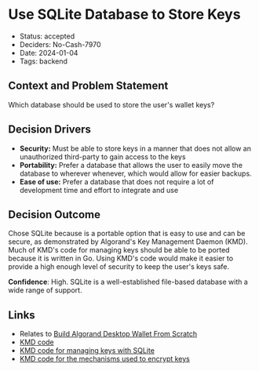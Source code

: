 # Use SQLite Database to Store Keys

- Status: accepted
- Deciders: No-Cash-7970
- Date: 2024-01-04
- Tags: backend

## Context and Problem Statement

Which database should be used to store the user's wallet keys?

## Decision Drivers

- **Security:** Must be able to store keys in a manner that does not allow an unauthorized third-party to gain access to the keys
- **Portability:** Prefer a database that allows the user to easily move the database to wherever whenever, which would allow for easier backups.
- **Ease of use:** Prefer a database that does not require a lot of development time and effort to integrate and use

## Decision Outcome

Chose SQLite because is a portable option that is easy to use and can be secure, as demonstrated by Algorand's Key Management Daemon (KMD). Much of KMD's code for managing keys should be able to be ported because it is written in Go. Using KMD's code would make it easier to provide a high enough level of security to keep the user's keys safe.

**Confidence**: High. SQLite is a well-established file-based database with a wide range of support.

## Links

- Relates to [Build Algorand Desktop Wallet From Scratch](20231231-build-algorand-desktop-wallet-from-scratch.md)
- [KMD code](https://github.com/algorand/go-algorand/tree/eceed7c0d3df0f412ede27c1aa2b68e0fa21ccab/daemon/kmd)
- [KMD code for managing keys with SQLite](https://github.com/algorand/go-algorand/blob/master/daemon/kmd/wallet/driver/sqlite.go)
- [KMD code for the mechanisms used to encrypt keys](https://github.com/algorand/go-algorand/blob/master/daemon/kmd/wallet/driver/sqlite_crypto.go)
